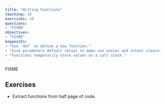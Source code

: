 ```yaml
---
title: "Writing Functions"
teaching: 10
exercises: 10
questions:
- "FIXME"
objectives:
- "FIXME"
keypoints:
- "Use `def` to define a new function."
- "Give parameters default values to make use easier and intent clearer."
- "Functions temporarily store values on a call stack."
---
```

FIXME

## Exercises

*   Extract functions from half page of code.
